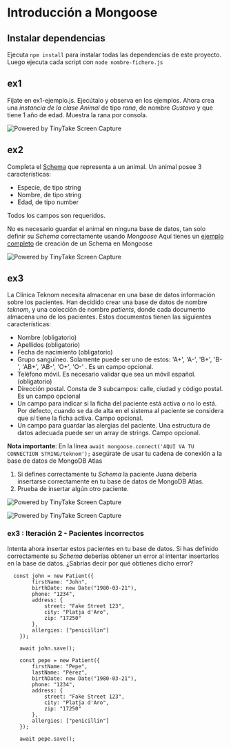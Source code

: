 # Introducción a Mongoose

## Instalar dependencias

Ejecuta `npm install` para instalar todas las dependencias de este proyecto.
Luego ejecuta cada script con `node nombre-fichero.js`

## ex1

Fíjate en ex1-ejemplo.js. Ejecútalo y observa en los ejemplos.
Ahora crea una *instancia de la clase Animal* de tipo _rana_, de nombre _Gustavo_ y que tiene 1 año de edad.
Muestra la rana por consola.

<img src="https://oscarm.tinytake.com/media/1779242?filename=1750071578698_TinyTake16-06-2025-12-59-34_638856683781840953.png&sub_type=thumbnail_preview&type=attachment&width=794&height=103" title="Powered by TinyTake Screen Capture"/><br>

## ex2

Completa  el [Schema](https://mongoosejs.com/docs/guide.html#definition) que representa a un animal.
Un animal posee 3 características:

- Especie, de tipo string
- Nombre, de tipo string
- Edad, de tipo number

Todos los campos son requeridos.

No es necesario guardar el animal en ninguna base de datos, tan solo definir su _Schema_ correctamente usando _Mongoose_
Aquí tienes un [ejemplo completo](https://github.com/omiras/ejemplos-backend-ironhack/edit/main/mongoose/app-dungeon-dragons-solution.js) de creación de un Schema en Mongoose

<img src="https://oscarm.tinytake.com/media/177924f?filename=1750071794503_TinyTake16-06-2025-01-03-12_638856685938065377.png&sub_type=thumbnail_preview&type=attachment&width=627&height=169" title="Powered by TinyTake Screen Capture"/><br>

## ex3

La Clínica Teknom necesita almacenar en una base de datos información sobre los pacientes.
Han decidido crear una base de datos de nombre _teknom_, y una colección de nombre _patients_, donde cada documento almacena uno de los pacientes. Estos documentos tienen las siguientes características:

- Nombre (obligatorio)
- Apellidos (obligatorio)
- Fecha de nacimiento (obligatorio)
- Grupo sanguíneo. Solamente puede ser uno de estos: 'A+', 'A-', 'B+', 'B-', 'AB+', 'AB-', 'O+', 'O-' . Es un campo opcional.
- Teléfono móvil. Es necesario validar que sea un móvil español. (obligatorio)
- Dirección postal. Consta de 3 subcampos: calle, ciudad y código postal. Es un campo opcional
- Un campo para indicar si la ficha del paciente está activa o no lo está. Por defecto, cuando se da de alta en el sistema al paciente se considera que *sí* tiene la ficha activa. Campo opcional.
- Un campo para guardar las alergias del paciente. Una estructura de datos adecuada puede ser un array de strings. Campo opcional.

**Nota importante**: En la línea `await mongoose.connect('AQUI VA TU CONNECTION STRING/teknom');` asegúrate de usar tu cadena de conexión a la base de datos de MongoDB Atlas

1. Si defines correctamente tu _Schema_ la paciente Juana debería insertarse correctamente en tu base de datos de MongoDB Atlas.
2. Prueba de insertar algún otro paciente.

<img src="https://oscarm.tinytake.com/media/177929e?filename=1750072511759_TinyTake16-06-2025-01-15-09_638856693110893655.png&sub_type=thumbnail_preview&type=attachment&width=797&height=63" title="Powered by TinyTake Screen Capture"/><br>

<img src="https://oscarm.tinytake.com/media/17792a5?filename=1750072588589_TinyTake16-06-2025-01-16-05_638856693871182928.png&sub_type=thumbnail_preview&type=attachment&width=800&height=501" title="Powered by TinyTake Screen Capture"/><br>

### ex3 : Iteración 2 - Pacientes incorrectos

Intenta ahora insertar estos pacientes en tu base de datos.
Si has definido correctamente su _Schema_ deberías obtener un error al intentar insertarlos en la base de datos. ¿Sabrías decir por qué obtienes dicho error?

```
  const john = new Patient({
        firstName: "John",
        birthDate: new Date("1980-03-21"),
        phone: "1234",
        address: {
            street: "Fake Street 123",
            city: "Platja d'Aro",
            zip: "17250"
        },
        allergies: ["penicillin"]
    });

    await john.save();
```

```
    const pepe = new Patient({
        firstName: "Pepe",
        lastName: "Pérez",
        birthDate: new Date("1980-03-21"),
        phone: "1234",
        address: {
            street: "Fake Street 123",
            city: "Platja d'Aro",
            zip: "17250"
        },
        allergies: ["penicillin"]
    });

    await pepe.save();
```





